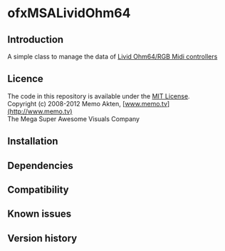 ofxMSALividOhm64
=====================================

Introduction
------------
A simple class to manage the data of [Livid Ohm64/RGB Midi controllers](http://lividinstruments.com/hardware_ohmrgb.php)

Licence
-------
The code in this repository is available under the [MIT License](https://secure.wikimedia.org/wikipedia/en/wiki/Mit_license).  
Copyright (c) 2008-2012 Memo Akten, [www.memo.tv](http://www.memo.tv)  
The Mega Super Awesome Visuals Company


Installation
------------

Dependencies
------------

Compatibility
------------

Known issues
------------

Version history
------------
